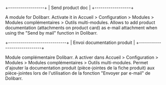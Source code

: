 +------------------+
| Send product doc |
+------------------+

A module for Dolibarr. Activate it in Accueil > Configuration > Modules > Modules complémentaires > Outils multi-modules.
Allows to add product documentation (attachments on product card) as e-mail attachment when using the "Send by mail" function in Dolibarr.

+-----------------------------+
| Envoi documentation produit |
+-----------------------------+

Module complémentaire Dolibarr. A activer dans Accueil > Configuration > Modules > Modules complémentaires > Outils multi-modules.
Permet d'ajouter la documentation produit (pièce-jointes de la fiche produit) aux pièce-jointes lors de l'utilisation de la fonction "Envoyer par e-mail" de Dolibarr.
